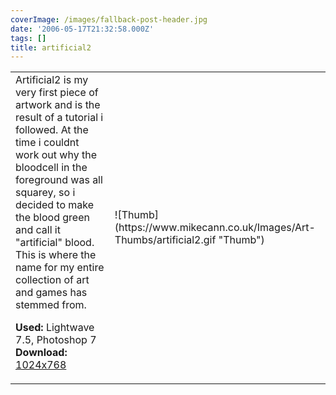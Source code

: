 ```yaml
---
coverImage: /images/fallback-post-header.jpg
date: '2006-05-17T21:32:58.000Z'
tags: []
title: artificial2
---
```


<table width="100%" cellspacing="0" cellpadding="0" border="0">
<tr>
<td>Artificial2 is my very first piece of artwork and is the result of a tutorial i followed. At the time i couldnt work out why the bloodcell in the foreground was all squarey, so i decided to make the blood green and call it "artificial" blood. This is where the name for my entire collection of art and games has stemmed from.

<span style="font-weight: bold">Used:</span> Lightwave 7.5, Photoshop 7
<span style="font-weight: bold">Download:</span> [1024x768](https://www.mikecann.co.uk/Images/Art-Full/artificial2.jpg)</td>

<td>![Thumb](https://www.mikecann.co.uk/Images/Art-Thumbs/artificial2.gif "Thumb")</td>
</tr>
</table>
